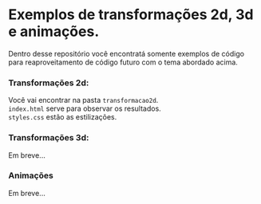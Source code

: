 # Exemplos de transformações 2d, 3d e animações.

Dentro desse repositório você encontratá somente exemplos de código para reaproveitamento de código futuro com o tema abordado acima.

### Transformações 2d:

Você vai encontrar na pasta <code>transformacao2d</code>.<br>
<code>index.html</code> serve para observar os resultados.<br>
<code>styles.css</code> estão as estilizações.<br>

### Transformações 3d:

Em breve...

### Animações

Em breve...